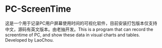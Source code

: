 # PC-ScreenTime
这是一个用于记录PC用户屏幕使用时间的可视化软件，目前安装打包版本仅支持中文，源码有英文版本。由老抽开发。This is a program that can record the screentime of PC, and show these data in visual charts and tables. Developed by LaoChou.
